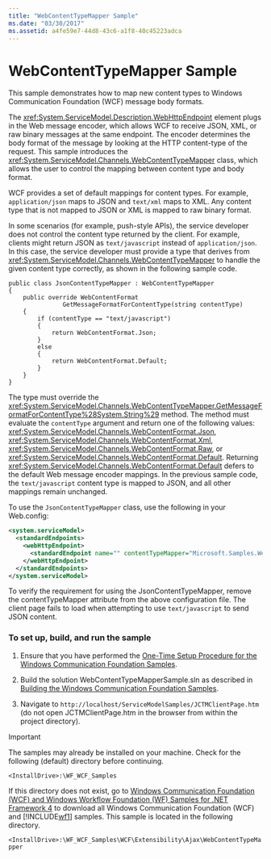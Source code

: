 ```yaml
---
title: "WebContentTypeMapper Sample"
ms.date: "03/30/2017"
ms.assetid: a4fe59e7-44d8-43c6-a1f8-40c45223adca
---
```

# WebContentTypeMapper Sample
This sample demonstrates how to map new content types to Windows Communication Foundation (WCF) message body formats.  
  
 The <xref:System.ServiceModel.Description.WebHttpEndpoint> element plugs in the Web message encoder, which allows WCF to receive JSON, XML, or raw binary messages at the same endpoint. The encoder determines the body format of the message by looking at the HTTP content-type of the request. This sample introduces the <xref:System.ServiceModel.Channels.WebContentTypeMapper> class, which allows the user to control the mapping between content type and body format.  
  
 WCF provides a set of default mappings for content types. For example, `application/json` maps to JSON and `text/xml` maps to XML. Any content type that is not mapped to JSON or XML is mapped to raw binary format.  
  
 In some scenarios (for example, push-style APIs), the service developer does not control the content type returned by the client. For example, clients might return JSON as `text/javascript` instead of `application/json`. In this case, the service developer must provide a type that derives from <xref:System.ServiceModel.Channels.WebContentTypeMapper> to handle the given content type correctly, as shown in the following sample code.  
  
```  
public class JsonContentTypeMapper : WebContentTypeMapper  
{  
    public override WebContentFormat  
               GetMessageFormatForContentType(string contentType)  
    {  
        if (contentType == "text/javascript")  
        {  
            return WebContentFormat.Json;  
        }  
        else  
        {  
            return WebContentFormat.Default;  
        }  
    }  
}  
```  
  
 The type must override the <xref:System.ServiceModel.Channels.WebContentTypeMapper.GetMessageFormatForContentType%28System.String%29> method. The method must evaluate the `contentType` argument and return one of the following values: <xref:System.ServiceModel.Channels.WebContentFormat.Json>, <xref:System.ServiceModel.Channels.WebContentFormat.Xml>, <xref:System.ServiceModel.Channels.WebContentFormat.Raw>, or <xref:System.ServiceModel.Channels.WebContentFormat.Default>. Returning <xref:System.ServiceModel.Channels.WebContentFormat.Default> defers to the default Web message encoder mappings. In the previous sample code, the `text/javascript` content type is mapped to JSON, and all other mappings remain unchanged.  
  
 To use the `JsonContentTypeMapper` class, use the following in your Web.config:  
  
```xml  
<system.serviceModel>  
  <standardEndpoints>  
    <webHttpEndpoint>  
      <standardEndpoint name="" contentTypeMapper="Microsoft.Samples.WebContentTypeMapper.JsonContentTypeMapper, JsonContentTypeMapper, Version=1.0.0.0, Culture=neutral, PublicKeyToken=null" />  
    </webHttpEndpoint>  
  </standardEndpoints>  
</system.serviceModel>  
```  
  
 To verify the requirement for using the JsonContentTypeMapper, remove the contentTypeMapper attribute from the above configuration file. The client page fails to load when attempting to use `text/javascript` to send JSON content.  
  
### To set up, build, and run the sample  
  
1. Ensure that you have performed the [One-Time Setup Procedure for the Windows Communication Foundation Samples](../../../../docs/framework/wcf/samples/one-time-setup-procedure-for-the-wcf-samples.md).  
  
2. Build the solution WebContentTypeMapperSample.sln as described in [Building the Windows Communication Foundation Samples](../../../../docs/framework/wcf/samples/building-the-samples.md).  
  
3. Navigate to `http://localhost/ServiceModelSamples/JCTMClientPage.htm` (do not open JCTMClientPage.htm in the browser from within the project directory).  
  
> [!IMPORTANT]
>  The samples may already be installed on your machine. Check for the following (default) directory before continuing.  
>   
>  `<InstallDrive>:\WF_WCF_Samples`  
>   
>  If this directory does not exist, go to [Windows Communication Foundation (WCF) and Windows Workflow Foundation (WF) Samples for .NET Framework 4](https://go.microsoft.com/fwlink/?LinkId=150780) to download all Windows Communication Foundation (WCF) and [!INCLUDE[wf1](../../../../includes/wf1-md.md)] samples. This sample is located in the following directory.  
>   
>  `<InstallDrive>:\WF_WCF_Samples\WCF\Extensibility\Ajax\WebContentTypeMapper`  
